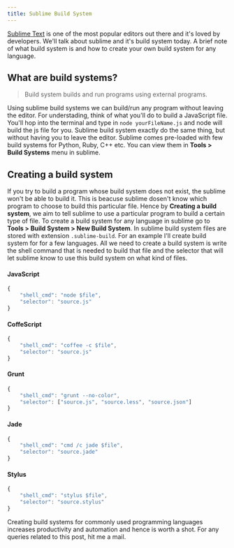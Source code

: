 ```yaml
---
title: Sublime Build System
---
```


[Sublime Text](https://www.sublimetext.com/) is one of the most popular editors out there and it's loved by developers. We'll talk about sublime and it's build system today. A brief note of what build system is and how to create your own build system for any language.

## What are build systems?

> Build system builds and run programs using external programs.

Using sublime build systems we can build/run any program without leaving the editor. For understading, think of what you'll do to build a JavaScript file. You'll hop into the terminal and type in ```node yourFileName.js``` and node will build the js file for you. Sublime build system exactly do the same thing, but without having you to leave the editor. Sublime comes pre-loaded with few build systems for Python, Ruby, C++ etc. You can view them in **Tools > Build Systems** menu in sublime.

## Creating a build system

If you try to build a program whose build system does not exist, the sublime won't be able to build it. This is beacuse sublime dosen't know which program to choose to build this particular file. Hence by **Creating a build system**, we aim to tell sublime to use a particular program to build a certain type of file. To create a build system for any language in sublime go to **Tools > Build System > New Build System**. In sublime build system files are stored with extension ```.sublime-build```. For an example I'll create build system for for a few languages. All we need to create a build system is write the shell command that is needed to build that file and the selector that will let sublime know to use this build system on what kind of files.

#### JavaScript

```javascript
{
	"shell_cmd": "node $file",
	"selector": "source.js"
}
```
#### CoffeScript
```javascript
{
	"shell_cmd": "coffee -c $file",
	"selector": "source.js"
}
```
#### Grunt
```javascript
{
    "shell_cmd": "grunt --no-color",
    "selector": ["source.js", "source.less", "source.json"]
}
```
#### Jade
```javascript
{
    "shell_cmd": "cmd /c jade $file",
    "selector": "source.jade"
}
```
#### Stylus
```javascript 
{
    "shell_cmd": "stylus $file",
    "selector": "source.stylus"
}
```   

Creating build systems for commonly used programming languages increases productivity and automation and hence is worth a shot. For any queries related to this post, hit me a mail.